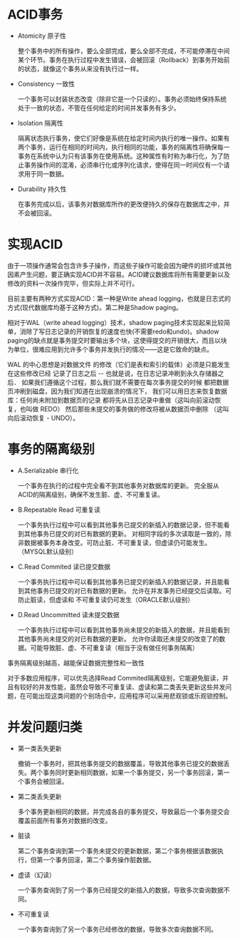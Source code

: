 
# ACID事务

* Atomicity 原子性

  整个事务中的所有操作，要么全部完成，要么全部不完成，不可能停滞在中间某个环节。事务在执行过程中发生错误，会被回滚（Rollback）到事务开始前的状态，就像这个事务从来没有执行过一样。

* Consistency 一致性

  一个事务可以封装状态改变（除非它是一个只读的）。事务必须始终保持系统处于一致的状态，不管在任何给定的时间并发事务有多少。

* Isolation 隔离性

  隔离状态执行事务，使它们好像是系统在给定时间内执行的唯一操作。如果有两个事务，运行在相同的时间内，执行相同的功能，事务的隔离性将确保每一事务在系统中认为只有该事务在使用系统。这种属性有时称为串行化，为了防止事务操作间的混淆，必须串行化或序列化请求，使得在同一时间仅有一个请求用于同一数据。

* Durability 持久性

  在事务完成以后，该事务对数据库所作的更改便持久的保存在数据库之中，并不会被回滚。

# 实现ACID

由于一项操作通常会包含许多子操作，而这些子操作可能会因为硬件的损坏或其他因素产生问题，要正确实现ACID并不容易。ACID建议数据库将所有需要更新以及修改的资料一次操作完毕，但实际上并不可行。

目前主要有两种方式实现ACID：第一种是Write ahead logging，也就是日志式的方式(现代数据库均基于这种方式)。第二种是Shadow paging。

相对于WAL（write ahead logging）技术，shadow paging技术实现起来比较简单，消除了写日志记录的开销恢复的速度也快(不需要redo和undo)。shadow paging的缺点就是事务提交时要输出多个块，这使得提交的开销很大，而且以块为单位，很难应用到允许多个事务并发执行的情况——这是它致命的缺点。

WAL 的中心思想是对数据文件 的修改（它们是表和索引的载体）必须是只能发生在这些修改已经 记录了日志之后 -- 也就是说，在日志记录冲刷到永久存储器之后． 如果我们遵循这个过程，那么我们就不需要在每次事务提交的时候 都把数据页冲刷到磁盘，因为我们知道在出现崩溃的情况下， 我们可以用日志来恢复数据库：任何尚未附加到数据页的记录 都将先从日志记录中重做（这叫向前滚动恢复，也叫做 REDO） 然后那些未提交的事务做的修改将被从数据页中删除 （这叫向后滚动恢复 - UNDO）。



# 事务的隔离级别

* A.Serializable 串行化

  一个事务在执行的过程中完全看不到其他事务对数据库的更新。
  完全服从ACID的隔离级别，确保不发生脏、虚、不可重复读。

* B.Repeatable Read 可重复读

  一个事务执行过程中可以看到其他事务已提交的新插入的数据记录，但不能看到其他事务已提交的对已有数据的更新。
  对相同字段的多次读取是一致的，除非数据被事务本身改变。可防止脏、不可重复读，但虚读仍可能发生。（MYSQL默认级别）

* C.Read Commited 读已提交数据

  一个事务执行过程中可以看到其他事务已提交的新插入的数据记录，并且能看到其他事务已提交的对已有数据的更新。
  允许在并发事务已经提交后读取。可防止脏读，但虚读和 不可重复读仍可发生（ORACLE默认级别）

* D.Read Uncommitted 读未提交数据

  一个事务执行过程中可以看到其他事务尚未提交的新插入的数据，并且能看到其他事务尚未提交的对已有数据的更新。
  允许你读取还未提交的改变了的数据。可能导致脏、虚、不可重复读（相当于没有做任何事务隔离）

事务隔离级别越高，越能保证数据完整性和一致性

对于多数应用程序，可以优先选择Read Commited隔离级别，它能避免脏读，并且有较好的并发性能，虽然会导致不可重复读、虚读和第二类丢失更新这些并发问题，在可能出现这类问题的个别场合中，应用程序可以采用悲观锁或乐观锁控制。

# 并发问题归类

* 第一类丢失更新

  撤销一个事务时，把其他事务提交的数据覆盖，导致其他事务已提交的数据丢失。两个事务同时更新相同数据，如果一个事务提交，另一个事务回滚，第一个事务会被回滚。

* 第二类丢失更新

  多个事务更新相同的数据，并完成各自的事务提交，导致最后一个事务提交会覆盖前面所有事务对数据的改变。
  
* 脏读

  第二个事务查询到第一个事务未提交的更新数据，第二个事务根据该数据执行，但第一个事务回滚，第二个事务操作脏数据。

* 虚读（幻读）

  一个事务查询到了另一个事务已经提交的新插入的数据，导致多次查询数据不同。

* 不可重复读

  一个事务查询到了另一个事务已经修改的数据，导致多次查询数据不同。
